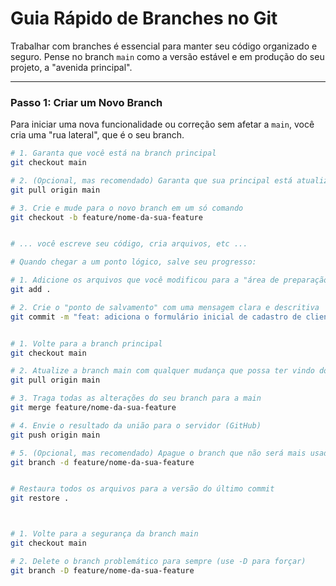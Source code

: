 # Guia Rápido de Branches no Git

Trabalhar com branches é essencial para manter seu código organizado e seguro. Pense no branch `main` como a versão estável e em produção do seu projeto, a "avenida principal".

---

### Passo 1: Criar um Novo Branch

Para iniciar uma nova funcionalidade ou correção sem afetar a `main`, você cria uma "rua lateral", que é o seu branch.

```bash
# 1. Garanta que você está na branch principal
git checkout main

# 2. (Opcional, mas recomendado) Garanta que sua principal está atualizada
git pull origin main

# 3. Crie e mude para o novo branch em um só comando
git checkout -b feature/nome-da-sua-feature


# ... você escreve seu código, cria arquivos, etc ...

# Quando chegar a um ponto lógico, salve seu progresso:

# 1. Adicione os arquivos que você modificou para a "área de preparação"
git add .

# 2. Crie o "ponto de salvamento" com uma mensagem clara e descritiva
git commit -m "feat: adiciona o formulário inicial de cadastro de cliente"


# 1. Volte para a branch principal
git checkout main

# 2. Atualize a branch main com qualquer mudança que possa ter vindo do servidor
git pull origin main

# 3. Traga todas as alterações do seu branch para a main
git merge feature/nome-da-sua-feature

# 4. Envie o resultado da união para o servidor (GitHub)
git push origin main

# 5. (Opcional, mas recomendado) Apague o branch que não será mais usado
git branch -d feature/nome-da-sua-feature


# Restaura todos os arquivos para a versão do último commit
git restore .



# 1. Volte para a segurança da branch main
git checkout main

# 2. Delete o branch problemático para sempre (use -D para forçar)
git branch -D feature/nome-da-sua-feature